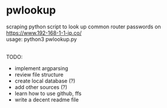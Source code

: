 # pwlookup

scraping python script to look up common router passwords on https://www.192-168-1-1-ip.co/
<br>
usage: python3 pwlookup.py
<br><br>

TODO: 
<br>
* implement argparsing
* review file structure
* create local database (?)
* add other sources (?)
* learn how to use github, ffs
* write a decent readme file
